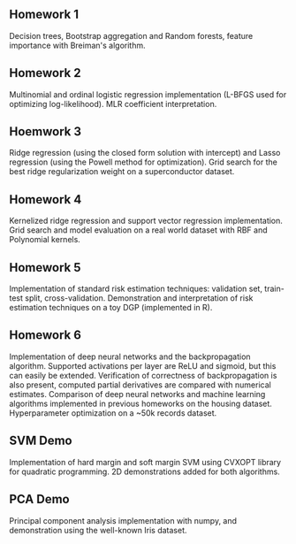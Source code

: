 ## Homework 1
Decision trees, Bootstrap aggregation and Random forests, feature importance with Breiman's algorithm.

## Homework 2
Multinomial and ordinal logistic regression implementation (L-BFGS used for optimizing log-likelihood). MLR coefficient interpretation.

## Hoemwork 3
Ridge regression (using the closed form solution with intercept) and Lasso regression (using the Powell method for optimization). Grid search for the best ridge regularization weight on a superconductor dataset.

## Homework 4
Kernelized ridge regression and support vector regression implementation. Grid search and model evaluation on a real world dataset with RBF and Polynomial kernels.

## Homework 5
Implementation of standard risk estimation techniques: validation set, train-test split, cross-validation. Demonstration and interpretation of risk estimation techniques on a toy DGP (implemented in R).

## Homework 6
Implementation of deep neural networks and the backpropagation algorithm. Supported activations per layer are
ReLU and sigmoid, but this can easily be extended. Verification of correctness of backpropagation is also present, computed partial derivatives are compared with numerical estimates. Comparison of deep neural networks and machine learning algorithms implemented in previous homeworks
on the housing dataset. Hyperparameter optimization on a ~50k records dataset.

## SVM Demo
Implementation of hard margin and soft margin SVM using CVXOPT library for quadratic programming. 2D demonstrations added for both algorithms.

## PCA Demo
Principal component analysis implementation with numpy, and demonstration using the well-known Iris dataset.